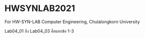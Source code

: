# HWSYNLAB2021
For HW-SYN-LAB Computer Engineering, Chulalongkorn University

Lab04_01 ถึง Lab04_03 คือแยกข้อ 1-3